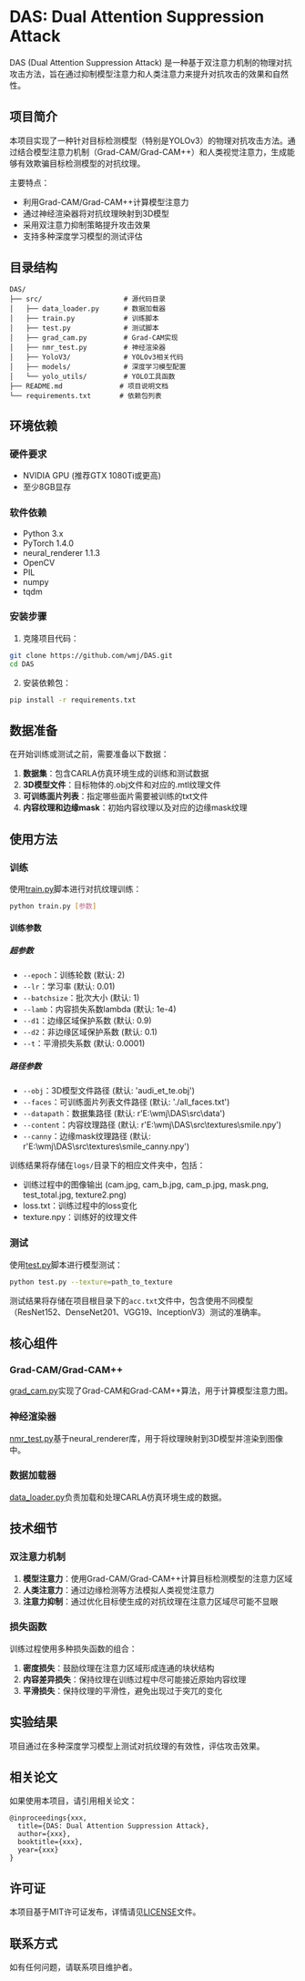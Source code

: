# DAS: Dual Attention Suppression Attack

DAS (Dual Attention Suppression Attack) 是一种基于双注意力机制的物理对抗攻击方法，旨在通过抑制模型注意力和人类注意力来提升对抗攻击的效果和自然性。

## 项目简介

本项目实现了一种针对目标检测模型（特别是YOLOv3）的物理对抗攻击方法。通过结合模型注意力机制（Grad-CAM/Grad-CAM++）和人类视觉注意力，生成能够有效欺骗目标检测模型的对抗纹理。

主要特点：
- 利用Grad-CAM/Grad-CAM++计算模型注意力
- 通过神经渲染器将对抗纹理映射到3D模型
- 采用双注意力抑制策略提升攻击效果
- 支持多种深度学习模型的测试评估

## 目录结构

```
DAS/
├── src/                    # 源代码目录
│   ├── data_loader.py      # 数据加载器
│   ├── train.py            # 训练脚本
│   ├── test.py             # 测试脚本
│   ├── grad_cam.py         # Grad-CAM实现
│   ├── nmr_test.py         # 神经渲染器
│   ├── YoloV3/             # YOLOv3相关代码
│   ├── models/             # 深度学习模型配置
│   └── yolo_utils/         # YOLO工具函数
├── README.md              # 项目说明文档
└── requirements.txt       # 依赖包列表
```

## 环境依赖

### 硬件要求
- NVIDIA GPU (推荐GTX 1080Ti或更高)
- 至少8GB显存

### 软件依赖
- Python 3.x
- PyTorch 1.4.0
- neural_renderer 1.1.3
- OpenCV
- PIL
- numpy
- tqdm

### 安装步骤

1. 克隆项目代码：
```bash
git clone https://github.com/wmj/DAS.git
cd DAS
```

2. 安装依赖包：
```bash
pip install -r requirements.txt
```

## 数据准备

在开始训练或测试之前，需要准备以下数据：

1. **数据集**：包含CARLA仿真环境生成的训练和测试数据
2. **3D模型文件**：目标物体的.obj文件和对应的.mtl纹理文件
3. **可训练面片列表**：指定哪些面片需要被训练的txt文件
4. **内容纹理和边缘mask**：初始内容纹理以及对应的边缘mask纹理

## 使用方法

### 训练

使用[train.py](file:///E:/wmj/DAS/src/train.py)脚本进行对抗纹理训练：

```bash
python train.py [参数]
```

#### 训练参数

##### 超参数
- `--epoch`：训练轮数 (默认: 2)
- `--lr`：学习率 (默认: 0.01)
- `--batchsize`：批次大小 (默认: 1)
- `--lamb`：内容损失系数lambda (默认: 1e-4)
- `--d1`：边缘区域保护系数 (默认: 0.9)
- `--d2`：非边缘区域保护系数 (默认: 0.1)
- `--t`：平滑损失系数 (默认: 0.0001)

##### 路径参数
- `--obj`：3D模型文件路径 (默认: 'audi_et_te.obj')
- `--faces`：可训练面片列表文件路径 (默认: './all_faces.txt')
- `--datapath`：数据集路径 (默认: r'E:\wmj\DAS\src\data')
- `--content`：内容纹理路径 (默认: r'E:\wmj\DAS\src\textures\smile.npy')
- `--canny`：边缘mask纹理路径 (默认: r'E:\wmj\DAS\src\textures\smile_canny.npy')

训练结果将存储在`logs/`目录下的相应文件夹中，包括：
- 训练过程中的图像输出 (cam.jpg, cam_b.jpg, cam_p.jpg, mask.png, test_total.jpg, texture2.png)
- loss.txt：训练过程中的loss变化
- texture.npy：训练好的纹理文件

### 测试

使用[test.py](file:///E:/wmj/DAS/src/test.py)脚本进行模型测试：

```bash
python test.py --texture=path_to_texture
```

测试结果将存储在项目根目录下的`acc.txt`文件中，包含使用不同模型（ResNet152、DenseNet201、VGG19、InceptionV3）测试的准确率。

## 核心组件

### Grad-CAM/Grad-CAM++

[grad_cam.py](file:///E:/wmj/DAS/src/grad_cam.py)实现了Grad-CAM和Grad-CAM++算法，用于计算模型注意力图。

### 神经渲染器

[nmr_test.py](file:///E:/wmj/DAS/src/nmr_test.py)基于neural_renderer库，用于将纹理映射到3D模型并渲染到图像中。

### 数据加载器

[data_loader.py](file:///E:/wmj/DAS/src/data_loader.py)负责加载和处理CARLA仿真环境生成的数据。

## 技术细节

### 双注意力机制

1. **模型注意力**：使用Grad-CAM/Grad-CAM++计算目标检测模型的注意力区域
2. **人类注意力**：通过边缘检测等方法模拟人类视觉注意力
3. **注意力抑制**：通过优化目标使生成的对抗纹理在注意力区域尽可能不显眼

### 损失函数

训练过程使用多种损失函数的组合：
1. **密度损失**：鼓励纹理在注意力区域形成连通的块状结构
2. **内容差异损失**：保持纹理在训练过程中尽可能接近原始内容纹理
3. **平滑损失**：保持纹理的平滑性，避免出现过于突兀的变化

## 实验结果

项目通过在多种深度学习模型上测试对抗纹理的有效性，评估攻击效果。

## 相关论文

如果使用本项目，请引用相关论文：

```
@inproceedings{xxx,
  title={DAS: Dual Attention Suppression Attack},
  author={xxx},
  booktitle={xxx},
  year={xxx}
}
```

## 许可证

本项目基于MIT许可证发布，详情请见[LICENSE](file:///E:/wmj/DAS/LICENSE)文件。

## 联系方式

如有任何问题，请联系项目维护者。